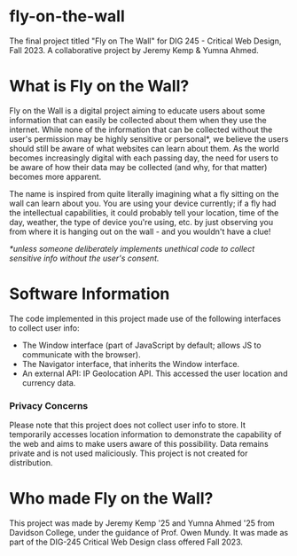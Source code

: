 # fly-on-the-wall
The final project titled "Fly on The Wall" for DIG 245 - Critical Web Design, Fall 2023. A collaborative project by Jeremy Kemp &amp; Yumna Ahmed.

# What is Fly on the Wall?
Fly on the Wall is a digital project aiming to educate users about some information that can easily be collected about them when they use the internet. While none of the information that can be collected without the user's permission may be highly sensitive or personal*, we believe the users should still be aware of what websites can learn about them. As the world becomes increasingly digital with each passing day, the need for users to be aware of how their data may be collected (and why, for that matter) becomes more apparent.

The name is inspired from quite literally imagining what a fly sitting on the wall can learn about you. You are using your device currently; if a fly had the intellectual capabilities, it could probably tell your location, time of the day, weather, the type of device you're using, etc. by just observing you from where it is hanging out on the wall - and you wouldn't have a clue!

_*unless someone deliberately implements unethical code to collect sensitive info without the user's consent._

# Software Information
The code implemented in this project made use of the following interfaces to collect user info:

- The Window interface (part of JavaScript by default; allows JS to communicate with the browser).
- The Navigator interface, that inherits the Window interface.
- An external API: IP Geolocation API. This accessed the user location and currency data.

### Privacy Concerns
Please note that this project does not collect user info to store. It temporarily accesses location information to demonstrate the capability of the web and aims to make users aware of this possibility. Data remains private and is not used maliciously. This project is not created for distribution.  

# Who made Fly on the Wall?
This project was made by Jeremy Kemp '25 and Yumna Ahmed '25 from Davidson College, under the guidance of Prof. Owen Mundy. It was made as part of the DIG-245 Critical Web Design class offered Fall 2023.
